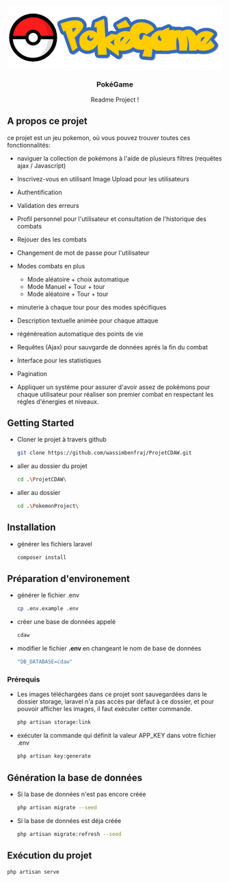 <!-- PROJECT LOGO -->
<br />
<div align="center">
  <a href="#">
    <img src="PokemonProject/public/assets/images/pokemon/logo-white.png" alt="Logo" >
  </a>

<h3 align="center">PokéGame</h3>

  <p align="center">
    Readme Project !
    <br />
  </p>
</div>

## A propos ce projet

ce projet est un jeu pokemon, où vous pouvez trouver toutes ces fonctionnalités:
- naviguer la collection de pokémons à l'aide de plusieurs filtres (requêtes ajax / Javascript)
- Inscrivez-vous en utilisant Image Upload pour les utilisateurs
- Authentification
- Validation des erreurs
- Profil personnel pour l'utilisateur et consultation de l'historique des combats
- Rejouer des les combats
- Changement de mot de passe pour l'utilisateur
- Modes combats en plus

  - Mode aléatoire + choix automatique
  - Mode Manuel + Tour + tour
  - Mode aléatoire + Tour + tour
- minuterie à chaque tour pour des modes spécifiques
- Description textuelle animée pour chaque attaque
- régénèreation automatique des points de vie
- Requêtes (Ajax) pour sauvgarde de données aprés la fin du combat 
- Interface pour les statistiques
- Pagination
- Appliquer un système pour assurer d'avoir assez de pokémons pour chaque utilisateur pour réaliser son premier combat
en respectant les régles d'énergies et niveaux.


<!-- GETTING STARTED -->

## Getting Started

* Cloner le projet à travers github
  ```sh
  git clone https://github.com/wassimbenfraj/ProjetCDAW.git
  ```
* aller au dossier du projet
  ```sh
  cd .\ProjetCDAW\
  ```
  
* aller au dossier 
  ```sh
  cd .\PokemonProject\
  ```
## Installation

* générer les fichiers laravel

  ```sh
  composer install
  ```

## Préparation d'environement

* générer le fichier .env
  ```sh
  cp .env.example .env
  ```

* créer une base de données appelé
  ```sh
  cdaw
  ```

* modifier le fichier <strong>.env </strong> en changeant le nom de base de données
  ```sh
  "DB_DATABASE=cdaw"
  ```
### Prérequis

* Les images téléchargées dans ce projet sont sauvegardées dans le dossier storage, laravel n'a pas accès par défaut à ce dossier, et pour pouvoir afficher les images, il faut exécuter cetter commande.
  ```sh
  php artisan storage:link
  ```

* exécuter la commande qui définit la valeur APP_KEY dans votre fichier .env 
  ```sh
  php artisan key:generate
  ```
## Génération la base de données

* Si la base de données n'est pas encore  créée

  ```sh
  php artisan migrate --seed
  ```
* Si la base de données est déja  créée

  ```sh
  php artisan migrate:refresh --seed
  ```

## Exécution du projet

  ```sh
  php artisan serve
  ```
